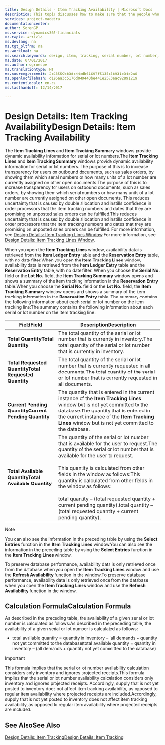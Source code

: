 ```yaml
---
title: Design Details - Item Tracking Availability | Microsoft Docs
description: This topic discusses how to make sure that the people who process orders can rely on the availability of serial or lot numbers.
services: project-madeira
documentationcenter: 
author: SorenGP
ms.service: dynamics365-financials
ms.topic: article
ms.devlang: na
ms.tgt_pltfrm: na
ms.workload: na
ms.search.keywords: design, item, tracking, serial number, lot number, outbound documents
ms.date: 07/01/2017
ms.author: sgroespe
ms.translationtype: HT
ms.sourcegitcommit: 2c13559bb3dc44cdb61697f5135c5b931e34d2a8
ms.openlocfilehash: d196aa3c5176d040440be441e2573eac92891219
ms.contentlocale: en-ca
ms.lasthandoff: 12/14/2017

---
```

# <a name="design-details-item-tracking-availability"></a><span data-ttu-id="30cdd-103">Design Details: Item Tracking Availability</span><span class="sxs-lookup"><span data-stu-id="30cdd-103">Design Details: Item Tracking Availability</span></span>
<span data-ttu-id="30cdd-104">The **Item Tracking Lines** and **Item Tracking Summary** windows provide dynamic availability information for serial or lot numbers.</span><span class="sxs-lookup"><span data-stu-id="30cdd-104">The **Item Tracking Lines** and **Item Tracking Summary** windows provide dynamic availability information for serial or lot numbers.</span></span> <span data-ttu-id="30cdd-105">The purpose of this is to increase transparency for users on outbound documents, such as sales orders, by showing them which serial numbers or how many units of a lot number are currently assigned on other open documents.</span><span class="sxs-lookup"><span data-stu-id="30cdd-105">The purpose of this is to increase transparency for users on outbound documents, such as sales orders, by showing them which serial numbers or how many units of a lot number are currently assigned on other open documents.</span></span> <span data-ttu-id="30cdd-106">This reduces uncertainty that is caused by double allocation and instills confidence in order processors that the item tracking numbers and dates that they are promising on unposted sales orders can be fulfilled.</span><span class="sxs-lookup"><span data-stu-id="30cdd-106">This reduces uncertainty that is caused by double allocation and instills confidence in order processors that the item tracking numbers and dates that they are promising on unposted sales orders can be fulfilled.</span></span> <span data-ttu-id="30cdd-107">For more information, see [Design Details: Item Tracking Lines Window](design-details-item-tracking-lines-window.md).</span><span class="sxs-lookup"><span data-stu-id="30cdd-107">For more information, see [Design Details: Item Tracking Lines Window](design-details-item-tracking-lines-window.md).</span></span>  
  
<span data-ttu-id="30cdd-108">When you open the **Item Tracking Lines** window, availability data is retrieved from the **Item Ledger Entry** table and the **Reservation Entry** table, with no date filter.</span><span class="sxs-lookup"><span data-stu-id="30cdd-108">When you open the **Item Tracking Lines** window, availability data is retrieved from the **Item Ledger Entry** table and the **Reservation Entry** table, with no date filter.</span></span> <span data-ttu-id="30cdd-109">When you choose the **Serial No.** field or the **Lot No.** field, the **Item Tracking Summary** window opens and shows a summary of the item tracking information in the **Reservation Entry** table.</span><span class="sxs-lookup"><span data-stu-id="30cdd-109">When you choose the **Serial No.** field or the **Lot No.** field, the **Item Tracking Summary** window opens and shows a summary of the item tracking information in the **Reservation Entry** table.</span></span> <span data-ttu-id="30cdd-110">The summary contains the following information about each serial or lot number on the item tracking line:</span><span class="sxs-lookup"><span data-stu-id="30cdd-110">The summary contains the following information about each serial or lot number on the item tracking line:</span></span>  
  
|<span data-ttu-id="30cdd-111">Field</span><span class="sxs-lookup"><span data-stu-id="30cdd-111">Field</span></span>|<span data-ttu-id="30cdd-112">Description</span><span class="sxs-lookup"><span data-stu-id="30cdd-112">Description</span></span>|  
|---------------------------------|---------------------------------------|  
|<span data-ttu-id="30cdd-113">**Total Quantity**</span><span class="sxs-lookup"><span data-stu-id="30cdd-113">**Total Quantity**</span></span>|<span data-ttu-id="30cdd-114">The total quantity of the serial or lot number that is currently in inventory.</span><span class="sxs-lookup"><span data-stu-id="30cdd-114">The total quantity of the serial or lot number that is currently in inventory.</span></span>|  
|<span data-ttu-id="30cdd-115">**Total Requested Quantity**</span><span class="sxs-lookup"><span data-stu-id="30cdd-115">**Total Requested Quantity**</span></span>|<span data-ttu-id="30cdd-116">The total quantity of the serial or lot number that is currently requested in all documents.</span><span class="sxs-lookup"><span data-stu-id="30cdd-116">The total quantity of the serial or lot number that is currently requested in all documents.</span></span>|  
|<span data-ttu-id="30cdd-117">**Current Pending Quantity**</span><span class="sxs-lookup"><span data-stu-id="30cdd-117">**Current Pending Quantity**</span></span>|<span data-ttu-id="30cdd-118">The quantity that is entered in the current instance of the **Item Tracking Lines** window but is not yet committed to the database.</span><span class="sxs-lookup"><span data-stu-id="30cdd-118">The quantity that is entered in the current instance of the **Item Tracking Lines** window but is not yet committed to the database.</span></span>|  
|<span data-ttu-id="30cdd-119">**Total Available Quantity**</span><span class="sxs-lookup"><span data-stu-id="30cdd-119">**Total Available Quantity**</span></span>|<span data-ttu-id="30cdd-120">The quantity of the serial or lot number that is available for the user to request.</span><span class="sxs-lookup"><span data-stu-id="30cdd-120">The quantity of the serial or lot number that is available for the user to request.</span></span><br /><br /> <span data-ttu-id="30cdd-121">This quantity is calculated from other fields in the window as follows:</span><span class="sxs-lookup"><span data-stu-id="30cdd-121">This quantity is calculated from other fields in the window as follows:</span></span><br /><br /> <span data-ttu-id="30cdd-122">total quantity – (total requested quantity + current pending quantity).</span><span class="sxs-lookup"><span data-stu-id="30cdd-122">total quantity – (total requested quantity + current pending quantity).</span></span>|  
  
> [!NOTE]  
>  <span data-ttu-id="30cdd-123">You can also see the information in the preceding table by using the **Select Entries** function in the **Item Tracking Lines** window.</span><span class="sxs-lookup"><span data-stu-id="30cdd-123">You can also see the information in the preceding table by using the **Select Entries** function in the **Item Tracking Lines** window.</span></span>  
  
<span data-ttu-id="30cdd-124">To preserve database performance, availability data is only retrieved once from the database when you open the **Item Tracking Lines** window and use the **Refresh Availability** function in the window.</span><span class="sxs-lookup"><span data-stu-id="30cdd-124">To preserve database performance, availability data is only retrieved once from the database when you open the **Item Tracking Lines** window and use the **Refresh Availability** function in the window.</span></span>  
  
## <a name="calculation-formula"></a><span data-ttu-id="30cdd-125">Calculation Formula</span><span class="sxs-lookup"><span data-stu-id="30cdd-125">Calculation Formula</span></span>  
<span data-ttu-id="30cdd-126">As described in the preceding table, the availability of a given serial or lot number is calculated as follows:</span><span class="sxs-lookup"><span data-stu-id="30cdd-126">As described in the preceding table, the availability of a given serial or lot number is calculated as follows:</span></span>  
  
* <span data-ttu-id="30cdd-127">total available quantity = quantity in inventory – (all demands + quantity not yet committed to the database)</span><span class="sxs-lookup"><span data-stu-id="30cdd-127">total available quantity = quantity in inventory – (all demands + quantity not yet committed to the database)</span></span>  
  
> [!IMPORTANT]  
>  <span data-ttu-id="30cdd-128">This formula implies that the serial or lot number availability calculation considers only inventory and ignores projected receipts.</span><span class="sxs-lookup"><span data-stu-id="30cdd-128">This formula implies that the serial or lot number availability calculation considers only inventory and ignores projected receipts.</span></span> <span data-ttu-id="30cdd-129">Accordingly, supply that is not yet posted to inventory does not affect item tracking availability, as opposed to regular item availability where projected receipts are included.</span><span class="sxs-lookup"><span data-stu-id="30cdd-129">Accordingly, supply that is not yet posted to inventory does not affect item tracking availability, as opposed to regular item availability where projected receipts are included.</span></span>  
  
## <a name="see-also"></a><span data-ttu-id="30cdd-130">See Also</span><span class="sxs-lookup"><span data-stu-id="30cdd-130">See Also</span></span>  
[<span data-ttu-id="30cdd-131">Design Details: Item Tracking</span><span class="sxs-lookup"><span data-stu-id="30cdd-131">Design Details: Item Tracking</span></span>](design-details-item-tracking.md)
